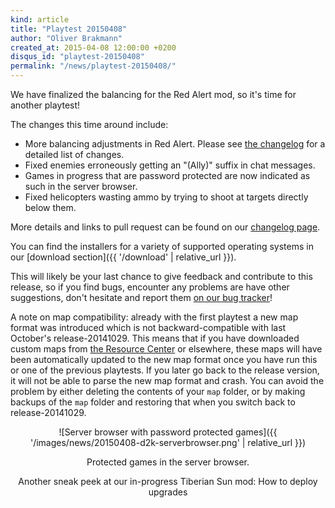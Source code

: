 ```yaml
---
kind: article
title: "Playtest 20150408"
author: "Oliver Brakmann"
created_at: 2015-04-08 12:00:00 +0200
disqus_id: "playtest-20150408"
permalink: "/news/playtest-20150408/"
---
```


We have finalized the balancing for the Red Alert mod, so it's time for another playtest!

The changes this time around include:

  - More balancing adjustments in Red Alert. Please see [the changelog](https://github.com/OpenRA/OpenRA/wiki/Historical-Changelogs) for a detailed list of changes.
  - Fixed enemies erroneously getting an "(Ally)" suffix in chat messages.
  - Games in progress that are password protected are now indicated as such in the server browser.
  - Fixed helicopters wasting ammo by trying to shoot at targets directly below them.

More details and links to pull request can be found on our [changelog page](https://github.com/OpenRA/OpenRA/wiki/Historical-Changelogs).

You can find the installers for a variety of supported operating systems in our [download section]({{ '/download' | relative_url }}).

This will likely be your last chance to give feedback and contribute to this release, so if you find bugs, encounter any problems are have other suggestions, don't hesitate and report them [on our bug tracker](http://bugs.openra.net)!

A note on map compatibility: already with the first playtest a new map format was introduced which is not backward-compatible with last October's release-20141029. This means that if you have downloaded custom maps from [the Resource Center](http://resource.openra.net) or elsewhere, these maps will have been automatically updated to the new map format once you have run this or one of the previous playtests. If you later go back to the release version, it will not be able to parse the new map format and crash. You can avoid the problem by either deleting the contents of your `map` folder, or by making backups of the `map` folder and restoring that when you switch back to release-20141029.

<div style="text-align:center" markdown="1">
![Server browser with password protected games]({{ '/images/news/20150408-d2k-serverbrowser.png' | relative_url }})

Protected games in the server browser.

<lite-youtube videoid="SBU8XYuFk0M"></lite-youtube>

Another sneak peek at our in-progress Tiberian Sun mod: How to deploy upgrades

</div>
